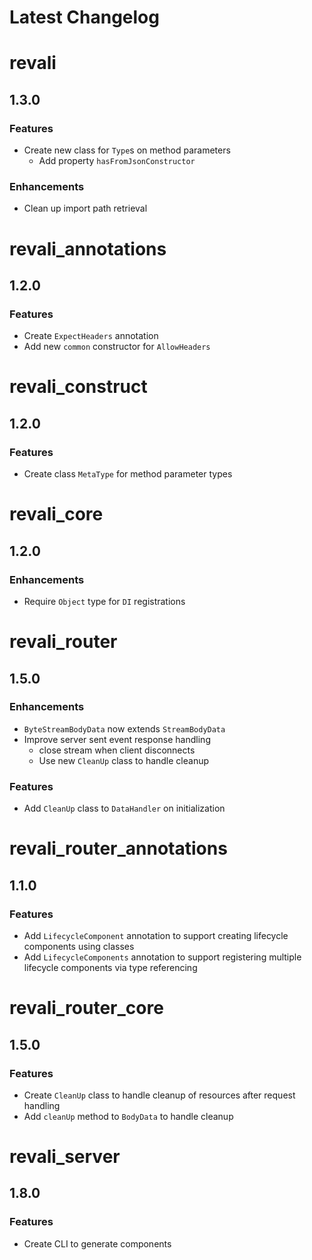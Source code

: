 <!-- markdownlint-disable MD024 -->

# Latest Changelog

<!-- REVALI -->

# revali

## 1.3.0

### Features

- Create new class for `Type`s on method parameters
  - Add property `hasFromJsonConstructor`

### Enhancements

- Clean up import path retrieval

# revali_annotations

## 1.2.0

### Features

- Create `ExpectHeaders` annotation
- Add new `common` constructor for `AllowHeaders`

# revali_construct

## 1.2.0

### Features

- Create class `MetaType` for method parameter types

# revali_core

## 1.2.0

### Enhancements

- Require `Object` type for `DI` registrations

<!-- REVALI ROUTER -->

# revali_router

## 1.5.0

### Enhancements

- `ByteStreamBodyData` now extends `StreamBodyData`
- Improve server sent event response handling
  - close stream when client disconnects
  - Use new `CleanUp` class to handle cleanup

### Features

- Add `CleanUp` class to `DataHandler` on initialization

# revali_router_annotations

## 1.1.0

### Features

- Add `LifecycleComponent` annotation to support creating lifecycle components using classes
- Add `LifecycleComponents` annotation to support registering multiple lifecycle components via type referencing

# revali_router_core

## 1.5.0

### Features

- Create `CleanUp` class to handle cleanup of resources after request handling
- Add `cleanUp` method to `BodyData` to handle cleanup

<!-- CONSTRUCTS -->

# revali_server

## 1.8.0

### Features

- Create CLI to generate components
